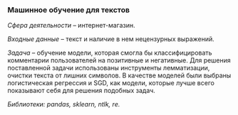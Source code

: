 ### Машинное обучение для текстов ###

*Сфера деятельности* – интернет-магазин.

*Входные данные* – текст и наличие в нем нецензурных выражений.

*Задача* – обучение модели, которая смогла бы классифицировать комментарии пользователей на позитивные и негативные.
Для решения поставленной задачи использованы инструменты лемматизации, очистки текста от лишних символов. 
В качестве моделей были выбраны логистическая регрессия и SGD, как модели, которые лучше всего показывают себя для решения подобных задач.

*Библиотеки: pandas, sklearn, ntlk, re.*





